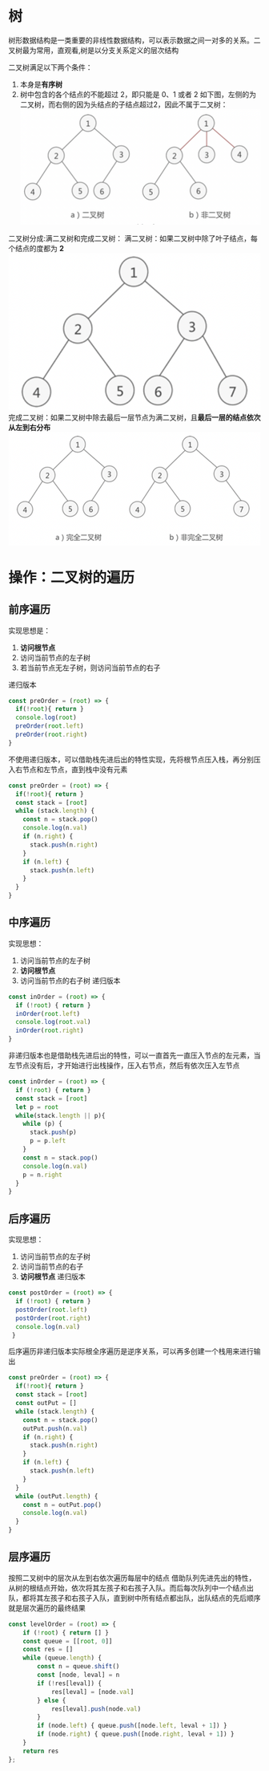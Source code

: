 
# 树
树形数据结构是一类重要的非线性数据结构，可以表示数据之间一对多的关系。二叉树最为常用，直观看,树是以分支关系定义的层次结构

二叉树满足以下两个条件：  
1. 本身是**有序树**
2. 树中包含的各个结点的不能超过 2，即只能是 0、1 或者 2
如下图，左侧的为二叉树，而右侧的因为头结点的子结点超过2，因此不属于二叉树：
![树](../img/tree.png)

二叉树分成:满二叉树和完成二叉树：
满二叉树：如果二叉树中除了叶子结点，每个结点的度都为 **2**
![树](../img/treefull.png)
完成二叉树：如果二叉树中除去最后一层节点为满二叉树，且**最后一层的结点依次从左到右分布**
![树](../img/treefin.png)

# 操作：二叉树的遍历
## 前序遍历
实现思想是：
1. **访问根节点**
2. 访问当前节点的左子树
3. 若当前节点无左子树，则访问当前节点的右子

递归版本  
```js
const preOrder = (root) => {
  if(!root){ return }
  console.log(root)
  preOrder(root.left)
  preOrder(root.right)
}
```
不使用递归版本，可以借助栈先进后出的特性实现，先将根节点压入栈，再分别压入右节点和左节点，直到栈中没有元素
```js
const preOrder = (root) => {
  if(!root){ return }
  const stack = [root]
  while (stack.length) {
    const n = stack.pop()
    console.log(n.val)
    if (n.right) {
      stack.push(n.right)
    }
    if (n.left) {
      stack.push(n.left)
    }
  }
}
```
## 中序遍历
实现思想：
1. 访问当前节点的左子树
2. **访问根节点**
3. 访问当前节点的右子树
递归版本
```js
const inOrder = (root) => {
  if (!root) { return }
  inOrder(root.left)
  console.log(root.val)
  inOrder(root.right)
}
```
非递归版本也是借助栈先进后出的特性，可以一直首先一直压入节点的左元素，当左节点没有后，才开始进行出栈操作，压入右节点，然后有依次压入左节点
```js
const inOrder = (root) => {
  if (!root) { return }
  const stack = [root]
  let p = root
  while(stack.length || p){
    while (p) {
      stack.push(p)
      p = p.left
    }
    const n = stack.pop()
    console.log(n.val)
    p = n.right
  }
}
```
## 后序遍历
实现思想：
1. 访问当前节点的左子树
2. 访问当前节点的右子
3. **访问根节点**
递归版本
```js
const postOrder = (root) => {
  if (!root) { return }
  postOrder(root.left)
  postOrder(root.right)
  console.log(n.val)
 }
```
后序遍历非递归版本实际根全序遍历是逆序关系，可以再多创建一个栈用来进行输出
```js
const preOrder = (root) => {
  if(!root){ return }
  const stack = [root]
  const outPut = []
  while (stack.length) {
    const n = stack.pop()
    outPut.push(n.val)
    if (n.right) {
      stack.push(n.right)
    }
    if (n.left) {
      stack.push(n.left)
    }
  }
  while (outPut.length) {
    const n = outPut.pop()
    console.log(n.val)
  }
}
```
## 层序遍历
按照二叉树中的层次从左到右依次遍历每层中的结点
借助队列先进先出的特性，从树的根结点开始，依次将其左孩子和右孩子入队。而后每次队列中一个结点出队，都将其左孩子和右孩子入队，直到树中所有结点都出队，出队结点的先后顺序就是层次遍历的最终结果
```js
const levelOrder = (root) => {
    if (!root) { return [] }
    const queue = [[root, 0]]
    const res = []
    while (queue.length) {
        const n = queue.shift()
        const [node, leval] = n
        if (!res[leval]) {
            res[leval] = [node.val]
        } else {
            res[leval].push(node.val)
        }
        if (node.left) { queue.push([node.left, leval + 1]) }
        if (node.right) { queue.push([node.right, leval + 1]) }
    }
    return res
};
```